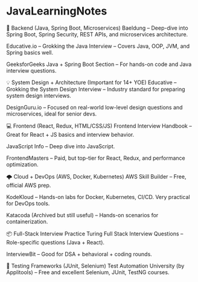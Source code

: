 # JavaLearningNotes
🎯 Backend (Java, Spring Boot, Microservices)
Baeldung – Deep-dive into Spring Boot, Spring Security, REST APIs, and microservices architecture.

Educative.io – Grokking the Java Interview – Covers Java, OOP, JVM, and Spring basics well.

GeeksforGeeks Java + Spring Boot Section – For hands-on code and Java interview questions.

💡 System Design + Architecture (Important for 14+ YOE)
Educative – Grokking the System Design Interview – Industry standard for preparing system design interviews.

DesignGuru.io – Focused on real-world low-level design questions and microservices, ideal for senior devs.

💻 Frontend (React, Redux, HTML/CSS/JS)
Frontend Interview Handbook – Great for React + JS basics and interview behavior.

JavaScript Info – Deep dive into JavaScript.

FrontendMasters – Paid, but top-tier for React, Redux, and performance optimization.

🌩️ Cloud + DevOps (AWS, Docker, Kubernetes)
AWS Skill Builder – Free, official AWS prep.

KodeKloud – Hands-on labs for Docker, Kubernetes, CI/CD. Very practical for DevOps tools.

Katacoda (Archived but still useful) – Hands-on scenarios for containerization.

📦 Full-Stack Interview Practice
Turing Full Stack Interview Questions – Role-specific questions (Java + React).

InterviewBit – Good for DSA + behavioral + coding rounds.

🧪 Testing Frameworks (JUnit, Selenium)
Test Automation University (by Applitools) – Free and excellent Selenium, JUnit, TestNG courses.

